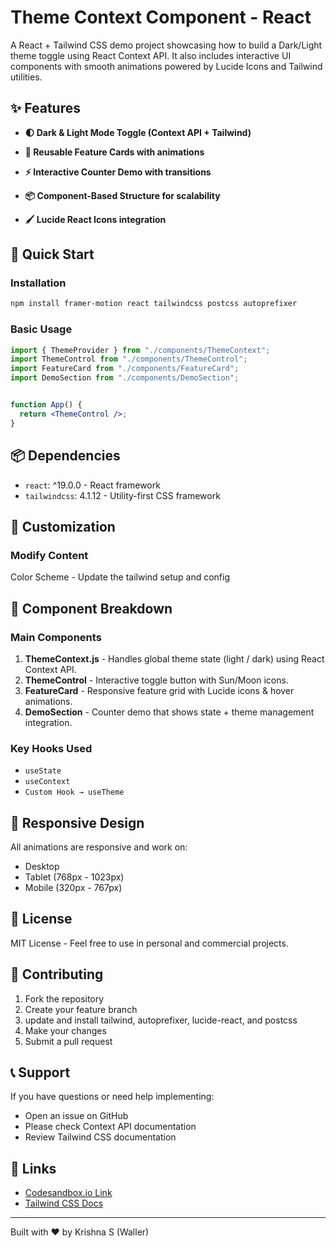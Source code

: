 # Theme Context Component - React

A React + Tailwind CSS demo project showcasing how to build a Dark/Light theme toggle using React Context API.
It also includes interactive UI components with smooth animations powered by Lucide Icons and Tailwind utilities.



## ✨ Features

- **🌓 Dark & Light Mode Toggle (Context API + Tailwind)**

- **🎨 Reusable Feature Cards with animations**

- **⚡ Interactive Counter Demo with transitions**

- **📦 Component-Based Structure for scalability**

- **🖌️ Lucide React Icons integration**




## 🚀 Quick Start

### Installation

```bash
npm install framer-motion react tailwindcss postcss autoprefixer
```

### Basic Usage

```jsx
import { ThemeProvider } from "./components/ThemeContext";
import ThemeControl from "./components/ThemeControl";
import FeatureCard from "./components/FeatureCard";
import DemoSection from "./components/DemoSection";


function App() {
  return <ThemeControl />;
}
```

## 📦 Dependencies

- `react`: ^19.0.0 - React framework
- `tailwindcss`: 4.1.12 - Utility-first CSS framework

## 🎨 Customization

### Modify Content

Color Scheme - Update the tailwind setup and config



## 🧩 Component Breakdown

### Main Components

1. **ThemeContext.js** - Handles global theme state (light / dark) using React Context API.
2. **ThemeControl** - Interactive toggle button with Sun/Moon icons.
3. **FeatureCard** - Responsive feature grid with Lucide icons & hover animations. 
4. **DemoSection** - Counter demo that shows state + theme management integration.

### Key Hooks Used

- `useState`  
- `useContext`  
- `Custom Hook → useTheme`  


## 📱 Responsive Design

All animations are responsive and work on:
- Desktop 
- Tablet (768px - 1023px)
- Mobile (320px - 767px)


## 📄 License

MIT License - Feel free to use in personal and commercial projects.

## 🤝 Contributing

1. Fork the repository
2. Create your feature branch
3. update and install tailwind, autoprefixer, lucide-react, and postcss 
4. Make your changes
5. Submit a pull request

## 📞 Support

If you have questions or need help implementing:

- Open an issue on GitHub
- Please check Context API documentation
- Review Tailwind CSS documentation

## 🔗 Links

- [Codesandbox.io Link](https://codesandbox.io/p/sandbox/react-dark-light-toggle-qxx62t)
- [Tailwind CSS Docs](https://tailwindcss.com/docs)

---

Built with ❤️ by Krishna S (Waller)